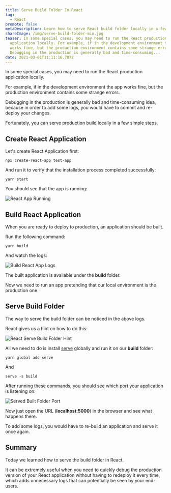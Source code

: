 ```yaml
---
title: Serve Build Folder In React
tag:
  - React
promote: false
metaDescription: Learn how to serve React build folder locally in a few simple steps.
shareImage: /img/serve-build-folder-min.jpg
teaser: In some special cases, you may need to run the React production
  application locally. For example, if in the development environment the app
  works fine, but the production environment contains some strange errors.
  Debugging in the production is generally bad and time-consuming...
date: 2021-03-01T11:11:16.787Z
---
```

In some special cases, you may need to run the React production application locally.

For example, if in the development environment the app works fine, but the production environment contains some strange errors.

Debugging in the production is generally bad and time-consuming idea, because in order to add some logs, you would have to commit and re-deploy your changes.

Fortunately, you can serve production build locally in a few simple steps.

## Create React Application

Let's create React Application first:

`npx create-react-app test-app`

And run it to verify that the installation process completed successfully:

`yarn start`

You should see that the app is running:

![React App Running](/img/screenshot-2021-02-28-at-12.36.49.png "React App Running")

## Build React Application

When you are ready to deploy to production, an application should be built.

Run the following command:

`yarn build`

And watch the logs:

![Build React App Logs](/img/screenshot-2021-02-28-at-12.40.44.png "Build React App Logs")

The built application is available under the **build** folder.

Now we need to run an app pretending that our local environment is the production one.

## Serve Build Folder

The way to serve the build folder can be noticed in the above logs.

React gives us a hint on how to do this:

![React Serve Build Folder Hint](/img/screenshot-2021-02-28-at-12.43.08.png "React Serve Build Folder Hint")

All we need to do is install [serve](https://www.npmjs.com/package/serve) globally and run it on our **build** folder:

`yarn global add serve`

And

`serve -s build`

After running these commands, you should see which port your application is listening on:

![Served Built Folder Port](/img/screenshot-2021-02-28-at-12.45.50.png "Served Built Folder Port")

Now just open the URL (**localhost:5000**) in the browser and see what happens there.

To add some logs, you would have to re-build an application and serve it once again.

## Summary

Today we learned how to serve the build folder in React.

It can be extremely useful when you need to quickly debug the production version of your React application without having to redeploy it every time, which adds unnecessary logs that can potentially be seen by your end-users.